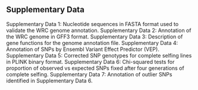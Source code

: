 ## Supplementary Data
Supplementary Data 1: Nucleotide sequences in FASTA format used to validate the WRC genome annotation.
Supplementary Data 2: Annotation of the WRC genome in GFF3 format.
Supplementary Data 3: Description of gene functions for the genome annotation file.
Supplementary Data 4: Annotation of SNPs by Ensembl Variant Effect Predictor (VEP).
Supplementary Data 5: Corrected SNP genotypes for complete selfing lines in PLINK binary format.
Supplementary Data 6: Chi-squared tests for proportion of observed vs expected SNPs fixed after four generations of complete selfing.
Supplementary Data 7: Annotation of outlier SNPs identified in Supplementary Data 6.
